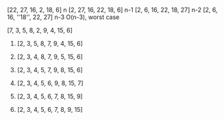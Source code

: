 [22, 27, 16, 2, 18, 6]      n
[2, 27, 16, 22, 18, 6]      n-1
[2, 6, 16, 22, 18, 27]      n-2
[2, 6, 16, ''18'', 22, 27]  n-3     O(n-3), worst case



[7, 3, 5, 8, 2, 9, 4, 15, 6]

1. [2, 3, 5, 8, 7, 9, 4, 15, 6]
2. [2, 3, 4, 8, 7, 9, 5, 15, 6]
3. [2, 3, 4, 5, 7, 9, 8, 15, 6]

4. [2, 3, 4, 5, 6, 9, 8, 15, 7]

5. [2, 3, 4, 5, 6, 7, 8, 15, 9]
6. [2, 3, 4, 5, 6, 7, 8, 9, 15]
